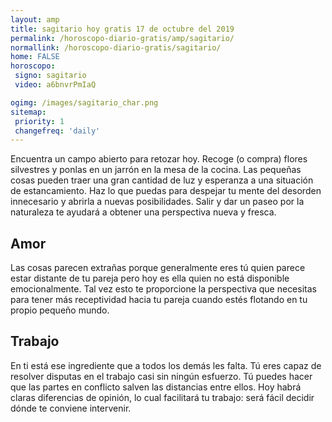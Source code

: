 ```yaml
---
layout: amp
title: sagitario hoy gratis 17 de octubre del 2019 
permalink: /horoscopo-diario-gratis/amp/sagitario/
normallink: /horoscopo-diario-gratis/sagitario/
home: FALSE
horoscopo:
 signo: sagitario
 video: a6bnvrPmIaQ

ogimg: /images/sagitario_char.png
sitemap:
 priority: 1
 changefreq: 'daily'
---
```



Encuentra un campo abierto para retozar hoy. Recoge (o compra) flores silvestres y ponlas en un jarrón en la mesa de la cocina. Las pequeñas cosas pueden traer una gran cantidad de luz y esperanza a una situación de estancamiento. Haz lo que puedas para despejar tu mente del desorden innecesario y abrirla a nuevas posibilidades. Salir y dar un paseo por la naturaleza te ayudará a obtener una perspectiva nueva y fresca.

## Amor

Las cosas parecen extrañas porque generalmente eres tú quien parece estar distante de tu pareja pero hoy es ella quien no está disponible emocionalmente. Tal vez esto te proporcione la perspectiva que necesitas para tener más receptividad hacia tu pareja cuando estés flotando en tu propio pequeño mundo.

## Trabajo

En ti está ese ingrediente que a todos los demás les falta. Tú eres capaz de resolver disputas en el trabajo casi sin ningún esfuerzo. Tú puedes hacer que las partes en conflicto salven las distancias entre ellos. Hoy habrá claras diferencias de opinión, lo cual facilitará tu trabajo: será fácil decidir dónde te conviene intervenir.